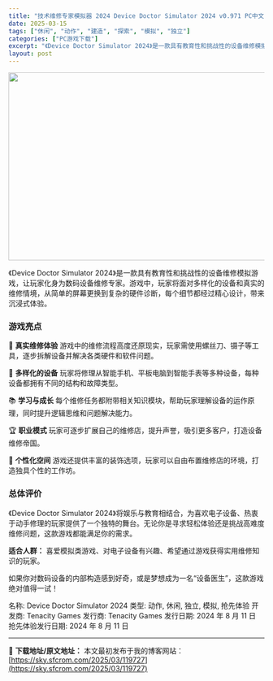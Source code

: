 ```yaml
---
title: "技术维修专家模拟器 2024 Device Doctor Simulator 2024 v0.971 PC中文 2.07G"
date: 2025-03-15
tags: ["休闲", "动作", "建造", "探索", "模拟", "独立"]
categories: ["PC游戏下载"]
excerpt: "《Device Doctor Simulator 2024》是一款具有教育性和挑战性的设备维修模拟游戏，让玩家化身为数码设备维修专家。游戏中，玩家将面对多样化的设备和真实的维修情境，从简单的屏幕更换到复杂的硬件诊断，每个细节都经过精心设计，带来沉浸式体验。 游戏亮点 🔧 真实维修体验 游戏中的维修流&hellip;"
layout: post
---
```


<img class="aligncenter size-full wp-image-119728" src="https://sky.sfcrom.com/wp-content/uploads/2025/03/2025031502073094.webp" alt="" width="660" height="370" />

《Device Doctor Simulator 2024》是一款具有教育性和挑战性的设备维修模拟游戏，让玩家化身为数码设备维修专家。游戏中，玩家将面对多样化的设备和真实的维修情境，从简单的屏幕更换到复杂的硬件诊断，每个细节都经过精心设计，带来沉浸式体验。
<h3><strong>游戏亮点</strong></h3>
🔧 <strong>真实维修体验</strong>
游戏中的维修流程高度还原现实，玩家需使用螺丝刀、镊子等工具，逐步拆解设备并解决各类硬件和软件问题。

📱 <strong>多样化的设备</strong>
玩家将修理从智能手机、平板电脑到智能手表等多种设备，每种设备都拥有不同的结构和故障类型。

📚 <strong>学习与成长</strong>
每个维修任务都附带相关知识模块，帮助玩家理解设备的运作原理，同时提升逻辑思维和问题解决能力。

🏆 <strong>职业模式</strong>
玩家可逐步扩展自己的维修店，提升声誉，吸引更多客户，打造设备维修帝国。

🎨 <strong>个性化空间</strong>
游戏还提供丰富的装饰选项，玩家可以自由布置维修店的环境，打造独具个性的工作坊。
<h3><strong>总体评价</strong></h3>
《Device Doctor Simulator 2024》将娱乐与教育相结合，为喜欢电子设备、热衷于动手修理的玩家提供了一个独特的舞台。无论你是寻求轻松体验还是挑战高难度维修问题，这款游戏都能满足你的需求。

<strong>适合人群：</strong> 喜爱模拟类游戏、对电子设备有兴趣、希望通过游戏获得实用维修知识的玩家。

如果你对数码设备的内部构造感到好奇，或是梦想成为一名“设备医生”，这款游戏绝对值得一试！

名称: Device Doctor Simulator 2024
类型: 动作, 休闲, 独立, 模拟, 抢先体验
开发商: Tenacity Games
发行商: Tenacity Games
发行日期: 2024 年 8 月 11 日
抢先体验发行日期: 2024 年 8 月 11 日

---
📖 **下载地址/原文地址：** 本文最初发布于我的博客网站：[https://sky.sfcrom.com/2025/03/119727](https://sky.sfcrom.com/2025/03/119727)

